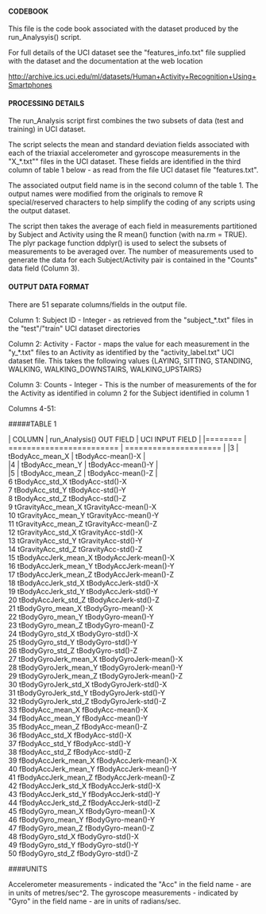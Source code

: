 #### CODEBOOK

This file is the code book associated with the dataset produced by the run_Analysyis() script.

For full details of the UCI dataset see the "features_info.txt" file supplied with the dataset and the documentation at the web location 

http://archive.ics.uci.edu/ml/datasets/Human+Activity+Recognition+Using+Smartphones


#### PROCESSING DETAILS

The run_Analysis script first combines the two subsets of data (test and training) in UCI dataset.

The script selects the mean and standard deviation fields associated with each of the triaxial accelerometer and gyroscope measurements in the "X_*.txt"" files in the UCI dataset.  These fields are identified in the third column of table 1 below - as read from the file UCI dataset file "features.txt".  

The associated output field name is in the second column of the table 1.  The output names were modified from the originals to remove R special/reserved characters to help simplify the coding of any scripts using the output dataset.

The script then takes the average of each field in measurements partitioned by Subject and Activity using the R mean() function (with na.rm = TRUE).  The plyr package function ddplyr() is used to select the subsets of measurements to be averaged over.  The number of measurements used to generate the data for each Subject/Activity pair is contained in the "Counts" data field (Column 3).  

#### OUTPUT DATA FORMAT

There are 51 separate columns/fields in the output file.  

Column 1:  Subject ID - Integer - as retrieved from the "subject_*.txt" files in the  "test"/"train" UCI dataset directories

Column 2:  Activity - Factor - maps the value for each measurement in the "y_*.txt" files to an Activity as identified by the "activity_label.txt" UCI dataset file.  This takes the following values {LAYING, SITTING, STANDING, WALKING, WALKING_DOWNSTAIRS, WALKING_UPSTAIRS} 

Column 3: Counts - Integer - This is the number of measurements of the for the Activity as identified in column 2 for the Subject identified in column 1 

Columns 4-51:  

#####TABLE 1

| COLUMN  |   run_Analysis() OUT FIELD  |  UCI INPUT FIELD |
|========  | ======================== | ===================== |
|3     |     tBodyAcc_mean_X |          tBodyAcc-mean()-X    |    
|4     |     tBodyAcc_mean_Y  |         tBodyAcc-mean()-Y      |  
|5     |      tBodyAcc_mean_Z |          tBodyAcc-mean()-Z    |    
6          tBodyAcc_std_X            tBodyAcc-std()-X         
7          tBodyAcc_std_Y            tBodyAcc-std()-Y         
8          tBodyAcc_std_Z            tBodyAcc-std()-Z         
9          tGravityAcc_mean_X        tGravityAcc-mean()-X     
10         tGravityAcc_mean_Y        tGravityAcc-mean()-Y     
11         tGravityAcc_mean_Z        tGravityAcc-mean()-Z     
12         tGravityAcc_std_X         tGravityAcc-std()-X      
13         tGravityAcc_std_Y         tGravityAcc-std()-Y      
14         tGravityAcc_std_Z         tGravityAcc-std()-Z      
15         tBodyAccJerk_mean_X       tBodyAccJerk-mean()-X    
16         tBodyAccJerk_mean_Y       tBodyAccJerk-mean()-Y    
17         tBodyAccJerk_mean_Z       tBodyAccJerk-mean()-Z    
18         tBodyAccJerk_std_X        tBodyAccJerk-std()-X     
19         tBodyAccJerk_std_Y        tBodyAccJerk-std()-Y     
20         tBodyAccJerk_std_Z        tBodyAccJerk-std()-Z     
21         tBodyGyro_mean_X          tBodyGyro-mean()-X       
22         tBodyGyro_mean_Y          tBodyGyro-mean()-Y       
23         tBodyGyro_mean_Z          tBodyGyro-mean()-Z       
24         tBodyGyro_std_X           tBodyGyro-std()-X        
25         tBodyGyro_std_Y           tBodyGyro-std()-Y        
26         tBodyGyro_std_Z           tBodyGyro-std()-Z        
27         tBodyGyroJerk_mean_X      tBodyGyroJerk-mean()-X   
28         tBodyGyroJerk_mean_Y      tBodyGyroJerk-mean()-Y   
29         tBodyGyroJerk_mean_Z      tBodyGyroJerk-mean()-Z   
30         tBodyGyroJerk_std_X       tBodyGyroJerk-std()-X    
31         tBodyGyroJerk_std_Y       tBodyGyroJerk-std()-Y    
32         tBodyGyroJerk_std_Z       tBodyGyroJerk-std()-Z    
33         fBodyAcc_mean_X           fBodyAcc-mean()-X        
34         fBodyAcc_mean_Y           fBodyAcc-mean()-Y        
35         fBodyAcc_mean_Z           fBodyAcc-mean()-Z        
36         fBodyAcc_std_X            fBodyAcc-std()-X         
37         fBodyAcc_std_Y            fBodyAcc-std()-Y         
38         fBodyAcc_std_Z            fBodyAcc-std()-Z         
39         fBodyAccJerk_mean_X       fBodyAccJerk-mean()-X    
40         fBodyAccJerk_mean_Y       fBodyAccJerk-mean()-Y    
41         fBodyAccJerk_mean_Z       fBodyAccJerk-mean()-Z    
42         fBodyAccJerk_std_X        fBodyAccJerk-std()-X     
43         fBodyAccJerk_std_Y        fBodyAccJerk-std()-Y     
44         fBodyAccJerk_std_Z        fBodyAccJerk-std()-Z     
45         fBodyGyro_mean_X          fBodyGyro-mean()-X       
46         fBodyGyro_mean_Y          fBodyGyro-mean()-Y       
47         fBodyGyro_mean_Z          fBodyGyro-mean()-Z       
48         fBodyGyro_std_X           fBodyGyro-std()-X        
49         fBodyGyro_std_Y           fBodyGyro-std()-Y        
50         fBodyGyro_std_Z           fBodyGyro-std()-Z        

####UNITS

Accelerometer measurements - indicated the "Acc" in the field name - are in units of metres/sec^2.  The gyroscope measurements  - indicated by "Gyro" in the field name - are in units of radians/sec.



